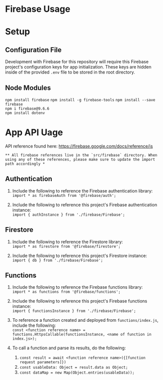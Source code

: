 # Firebase Usage

# Setup
## Configuration File
Development with Firebase for this repository will require this Firebase project's configuration keys for app initialization. These keys are hidden inside of the provided `.env` file to be stored in the root directory.

## Node Modules
`npm install firebase`
`npm install -g firebase-tools`
`npm install --save firebase`  
`npm i firebase@9.6.6`  
`npm install dotenv`  

# App API Uage
API reference found here: https://firebase.google.com/docs/reference/js  

    ** All firebase references live in the `src/firebase` directory. When using any of these references, please make sure to update the import path accordingly *
## Authentication
1. Include the following to reference the Firebase authentication library:  
`import * as firebaseAuth from '@firebase/auth';`

2. Include the following to reference this project's Firebase authentication instance:  
`import { authInstance } from './firebase/Firebase';`

## Firestore
1. Include the following to reference the Firestore library:  
`import * as firestore from '@firebase/firestore';`

2. Include the following to reference this project's Firestore instance:  
`import { db } from './firebase/Firebase';`

## Functions
1. Include the following to reference the Firebase functions library:  
`import * as functions from '@firebase/functions';`

2. Include the following to reference this project's Firebase functions instance:  
`import { functionsInstance } from './firebase/Firebase';`

3. To reference a function created and deployed from `functions/index.js`, include the following:  
`const <function reference name> = functions.HttpsCallable(functionsInstance, <name of function in index.js>);`

4. To call a function and parse its results, do the following:
    1. `const result = await <function reference name>({[function request parameters]})`
    2. `const usableData: Object = result.data as Object;`
    3. `const dataMap = new Map(Object.entries(usableData));`



